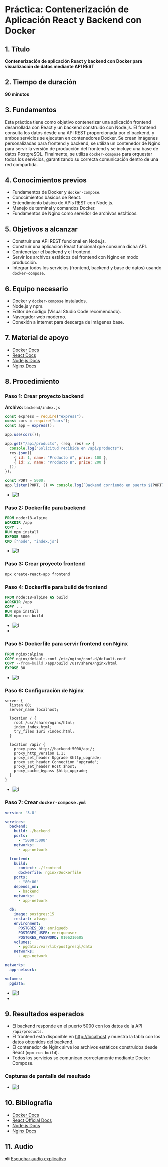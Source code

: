 # Práctica: Contenerización de Aplicación React y Backend con Docker

## 1. Título  
**Contenerización de aplicación React y backend con Docker para visualización de datos mediante API REST**

## 2. Tiempo de duración  
**90 minutos**

## 3. Fundamentos  

Esta práctica tiene como objetivo contenerizar una aplicación frontend desarrollada con React y un backend construido con Node.js. El frontend consulta los datos desde una API REST proporcionada por el backend, y ambos servicios se ejecutan en contenedores Docker. Se crean imágenes personalizadas para frontend y backend, se utiliza un contenedor de Nginx para servir la versión de producción del frontend y se incluye una base de datos PostgreSQL. Finalmente, se utiliza `docker-compose` para orquestar todos los servicios, garantizando su correcta comunicación dentro de una red compartida.

## 4. Conocimientos previos

- Fundamentos de Docker y `docker-compose`.
- Conocimientos básicos de React.
- Entendimiento básico de APIs REST con Node.js.
- Manejo de terminal y comandos Docker.
- Fundamentos de Nginx como servidor de archivos estáticos.

## 5. Objetivos a alcanzar

- Construir una API REST funcional en Node.js.
- Construir una aplicación React funcional que consuma dicha API.
- Contenerizar el backend y el frontend.
- Servir los archivos estáticos del frontend con Nginx en modo producción.
- Integrar todos los servicios (frontend, backend y base de datos) usando `docker-compose`.

## 6. Equipo necesario

- Docker y `docker-compose` instalados.
- Node.js y npm.
- Editor de código (Visual Studio Code recomendado).
- Navegador web moderno.
- Conexión a internet para descarga de imágenes base.

## 7. Material de apoyo

- [Docker Docs](https://docs.docker.com/)
- [React Docs](https://reactjs.org/docs/getting-started.html)
- [Node.js Docs](https://nodejs.org/en/docs/)
- [Nginx Docs](https://nginx.org/en/docs/)

## 8. Procedimiento

### Paso 1: Crear proyecto backend

**Archivo:** `backend/index.js`
```js
const express = require("express");
const cors = require("cors");
const app = express();

app.use(cors());

app.get("/api/products", (req, res) => {
  console.log("Solicitud recibida en /api/products");
  res.json([
    { id: 1, name: "Producto A", price: 100 },
    { id: 2, name: "Producto B", price: 200 }
  ]);
});

const PORT = 5000;
app.listen(PORT, () => console.log(`Backend corriendo en puerto ${PORT}`));
```
- ![1](semana10/2.png)
  
### Paso 2: Dockerfile para backend

```Dockerfile
FROM node:18-alpine
WORKDIR /app
COPY . .
RUN npm install
EXPOSE 5000
CMD ["node", "index.js"]

```
- ![1](semana10/3.png)

### Paso 3: Crear proyecto frontend

```bash
npx create-react-app frontend
```

### Paso 4: Dockerfile para build de frontend

```Dockerfile
FROM node:18-alpine AS build
WORKDIR /app
COPY . .
RUN npm install
RUN npm run build

```
- ![1](semana10/4.png)
- 
### Paso 5: Dockerfile para servir frontend con Nginx

```Dockerfile
FROM nginx:alpine
COPY nginx/default.conf /etc/nginx/conf.d/default.conf
COPY --from=build /app/build /usr/share/nginx/html
EXPOSE 80
```
- ![1](semana10/5.png)

### Paso 6: Configuración de Nginx

```nginx
server {
  listen 80;
  server_name localhost;

  location / {
    root /usr/share/nginx/html;
    index index.html;
    try_files $uri /index.html;
  }

  location /api/ {
    proxy_pass http://backend:5000/api/;
    proxy_http_version 1.1;
    proxy_set_header Upgrade $http_upgrade;
    proxy_set_header Connection 'upgrade';
    proxy_set_header Host $host;
    proxy_cache_bypass $http_upgrade;
  }
}
```
- ![1](semana10/6.png)

### Paso 7: Crear `docker-compose.yml`

```yaml
version: '3.8'

services:
  backend:
    build: ./backend
    ports:
      - "5000:5000"
    networks:
      - app-network

  frontend:
    build:
      context: ./frontend
      dockerfile: nginx/Dockerfile
    ports:
      - "80:80"
    depends_on:
      - backend
    networks:
      - app-network

  db:
    image: postgres:15
    restart: always
    environment:
      POSTGRES_DB: enriquedb
      POSTGRES_USER: enriqueuser
      POSTGRES_PASSWORD: 0106210605
    volumes:
      - pgdata:/var/lib/postgresql/data
    networks:
      - app-network

networks:
  app-network:

volumes:
  pgdata:

```
- ![1](semana10/7.png)
- 
## 9. Resultados esperados

- El backend responde en el puerto 5000 con los datos de la API `/api/products`.
- El frontend está disponible en [http://localhost](http://localhost) y muestra la tabla con los datos obtenidos del backend.
- El contenedor de Nginx sirve los archivos estáticos construidos desde React (`npm run build`).
- Todos los servicios se comunican correctamente mediante Docker Compose.

### Capturas de pantalla del resultado

- ![1](semana10/1.png)


## 10. Bibliografía

- [Docker Docs](https://docs.docker.com/)
- [React Official Docs](https://reactjs.org/)
- [Node.js Docs](https://nodejs.org/)
- [Nginx Docs](https://nginx.org/en/docs/)

## 11. Audio

🔊 [Escuchar audio explicativo](https://drive.google.com/file/d/1QzVRQqNuw4O00jsfBeXqzr8cwFVuwQfy/view?usp=sharing)

